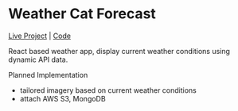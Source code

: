 # Weather Cat Forecast

[Live Project](https://celstj.github.io/WeatherCat/) | [Code](https://github.com/celstj/WeatherCat)

React based weather app, display current weather conditions using dynamic API data.

Planned Implementation
 - tailored imagery based on current weather conditions
 - attach AWS S3, MongoDB